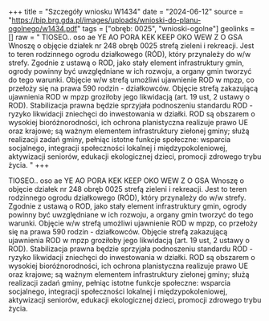 +++
title = "Szczegóły wniosku W1434"
date = "2024-06-12"
source = "https://bip.brg.gda.pl/images/uploads/wnioski-do-planu-ogolnego/w1434.pdf"
tags = ["obręb: 0025", "wnioski-ogolne"]
geolinks = []
raw = " TIOSEO.. oso ae YE AO PORA KEK KEEP OKO WEW Z O GSA Wnoszę o objęcie działek nr 248 obręb 0025 strefą zieleni i rekreacji. Jest to teren rodzinnego ogrodu działkowego (RÓD), który przynależy do w/w strefy. Zgodnie z ustawą o ROD, jako stały element infrastruktury gmin, ogrody powinny być uwzględniane w ich rozwoju, a organy gmin tworzyć do tego warunki. Objęcie w/w strefą umożliwi ujawnienie ROD w mpzp, co przełoży się na prawa 590 rodzin - działkowców. Objęcie strefą zakazującą ujawnienia ROD w mpzp groziłoby jego likwidacją (art. 19 ust, 2 ustawy o ROD). Stabilizacja prawna będzie sprzyjała podnoszeniu standardu ROD - ryzyko likwidacji zniechęci do inwestowania w działki. ROD są obszarem o wysokiej bioróżnorodności, ich ochrona planistyczna realizuje prawo UE oraz krajowe; są ważnym elementem infrastruktury ziełonej gminy; służą realizacji zadań gminy, pełniąc istotne funkcje społeczne: wsparcia socjalnego, integracji społeczności lokalnej i międzypokoleniowej, aktywizacji seniorów, edukacji ekologicznej dzieci, promocji zdrowego trybu życia. "
+++

 TIOSEO.. oso ae YE AO PORA KEK KEEP OKO WEW Z O GSA
Wnoszę o objęcie działek nr 248 obręb 0025 strefą zieleni i rekreacji. Jest to teren rodzinnego ogrodu działkowego (RÓD),
który przynależy do w/w strefy.
Zgodnie z ustawą o ROD, jako stały element infrastruktury gmin, ogrody powinny być uwzględniane w ich rozwoju, a organy gmin
tworzyć do tego warunki. Objęcie w/w strefą umożliwi ujawnienie ROD w mpzp, co przełoży się na prawa 590 rodzin -
działkowców. Objęcie strefą zakazującą ujawnienia ROD w mpzp groziłoby jego likwidacją (art. 19 ust, 2 ustawy o ROD).
Stabilizacja prawna będzie sprzyjała podnoszeniu standardu ROD - ryzyko likwidacji zniechęci do inwestowania w działki.
ROD są obszarem o wysokiej bioróżnorodności, ich ochrona planistyczna realizuje prawo UE oraz krajowe; są ważnym elementem
infrastruktury ziełonej gminy; służą realizacji zadań gminy, pełniąc istotne funkcje społeczne: wsparcia socjalnego, integracji
społeczności lokalnej i międzypokoleniowej, aktywizacji seniorów, edukacji ekologicznej dzieci, promocji zdrowego trybu życia.



